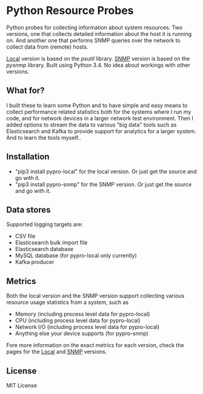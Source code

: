Python Resource Probes
======================

Python probes for collecting information about system resources.
Two versions, one that collects detailed information about the host it is running on.
And another one that performs SNMP queries over the network to collect data from (remote) hosts.

[Local](https://github.com/mukatee/pypro/blob/master/README_local.md) version is based on the *psutil* library.
[SNMP](https://github.com/mukatee/pypro/blob/master/README_snmp.md) version is based on the *pysnmp* library.
Built using Python 3.4. No idea about workings with other versions.

What for?
---------

I built these to learn some Python and to have simple and easy means to collect performance related statistics both
for the systems where I run my code, and for network devices in a larger network test environment.
Then I added options to stream the data to various "big data" tools such as Elasticsearch and Kafka
to provide support for analytics for a larger system. And to learn the tools myself..


Installation
------------
- "pip3 install pypro-local" for the local version. Or just get the source and go with it.
- "pip3 install pypro-snmp" for the SNMP version. Or just get the source and go with it.

Data stores
-----------
Supported logging targets are:
- CSV file
- Elasticsearch bulk import file
- Elasticsearch database
- MySQL database (for pypro-local only currently)
- Kafka producer

Metrics
-------
Both the local version and the SNMP version support collecting various resource usage statistics from a system, such as
- Memory (including process level data for pypro-local)
- CPU (including process level data for pypro-local)
- Network I/O (including process level data for pypro-local)
- Anything else your device supports (for pypro-snmp)

Fore more information on the exact metrics for each version, check the pages for the
[Local](https://github.com/mukatee/pypro/blob/master/README_local.md) and
[SNMP](https://github.com/mukatee/pypro/blob/master/README_snmp.md) versions.


License
-------

MIT License


